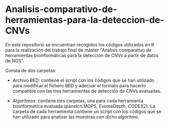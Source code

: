 # Analisis-comparativo-de-herramientas-para-la-deteccion-de-CNVs

En este repositorio se encuentran recogidos los códigos utilizados en R para la realización del trabajo final de máster "Análisis comparativo de herramientas bioinformáticas para la detección de CNVs a partir de datos de NGS".

Consta de dos carpetas:

* Archivo BED: contiene el script con los códigos que se han utilizado para modificar el fichero BED y adecuar el formato para hacerlo compatible con las tres herramientas de detección de CNVs evaluadas.

* Algoritmos: contiene tres carpetas, una para cada herramienta bioinformática evaluada (panelcn.MOPS, ExomeDepth, CODEX2). La carpeta de cada herramienta contiene un script con los códigos que se han utilizado para analizar las muestras con dicho algoritmo.
